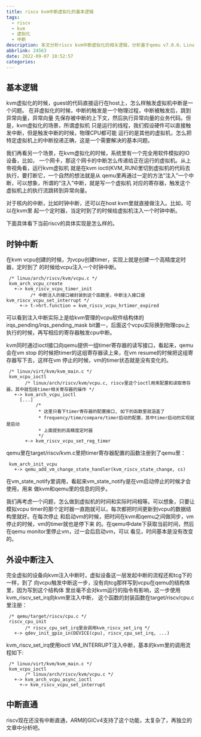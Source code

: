 ```yaml
---
title: riscv kvm中断虚拟化的基本逻辑
tags:
  - riscv
  - kvm
  - 虚拟化
  - 中断
description: 本文分析riscv kvm中断虚拟化的相关逻辑，分析基于qemu v7.0.0，Linux内核基于v5.19。 中断直通没有分析。
abbrlink: 24563
date: 2022-09-07 18:52:57
categories:
---
```


基本逻辑
---------

 kvm虚拟化的时候，guest的代码直接运行在host上，怎么样触发虚拟机中断是一个问题。
 在非虚拟化的时候，中断的触发是一个物理过程，中断被触发后，跳到异常向量，异常向量
 先保存被中断的上下文，然后执行异常向量的业务代码。但是，kvm虚拟化的场景，所谓虚拟机
 只是运行的线程，我们假设硬件可以直接触发中断，但是触发中断的时候，物理CPU都可能
 运行的是其他的虚拟机，怎么把特定虚拟机上的中断投递正确，这是一个需要解决的基本问题。

 我们再看另一个场景，在kvm虚拟化的时候，系统里有一个完全用软件模拟的IO设备，比如，
 一个网卡，那这个网卡的中断怎么传递给正在运行的虚拟机。从上帝视角看，运行kvm虚拟机
 就是在kvm ioctl(KVM_RUN)里切到虚拟机的代码去执行，要打断它，一个自然的想法就是从
 qemu里再通过一定的方法“注入”一个中断，可以想象，所谓的“注入”中断，就是写一个虚拟机
 对应的寄存器，触发这个虚拟机上的执行流跳转到异常向量。

 对于核内的中断，比如时钟中断，还可以在host kvm里就直接做注入。比如，可以在kvm里
 起一个定时器，当定时到了的时候给虚拟机注入一个时钟中断。

 下面具体看下当前riscv的具体实现是怎么样的。

时钟中断
---------

 在kvm vcpu创建的时候，为vcpu创建timer，实现上就是创建一个高精度定时器，定时到了
 的时候给vcpu注入一个时钟中断。
```
 /* linux/arch/riscv/kvm/vcpu.c */
 kvm_arch_vcpu_create
   +-> kvm_riscv_vcpu_timer_init
         /* 中断注入的接口被封装到这个函数里，中断注入接口是kvm_riscv_vcpu_set_interrupt */
     +-> t->hrt.function = kvm_riscv_vcpu_hrtimer_expired
```
 可以看到注入中断实际上是给kvm管理的vcpu软件结构体的irqs_pending/irqs_pending_mask
 bit置一，后面这个vcpu实际换到物理cpu上执行的时候，再写相应的寄存器触发cpu中断。

 kvm同时通过ioctl接口向qemu提供一组timer寄存器的读写接口，看起来，qemu会在vm stop
 的时候把timer的这组寄存器读上来，在vm resume的时候把这组寄存器写下去，这样在vm
 停止的时候，vm的timer状态就是没有变化的。
```
 /* linux/virt/kvm/kvm_main.c */
 kvm_vcpu_ioctl
       /* linux/arch/riscv/kvm/vcpu.c, riscv里这个ioctl用来配置和读取寄存器，其中就包括timer相关寄存器的操作 */
   +-> kvm_arch_vcpu_ioctl
     [...]
           /*
            * 这里只看下timer寄存器的配置接口, 如下的函数里就涵盖了
            * frequency/time/compare/timer启动的配置，其中timer启动的实现就是启动
            * 上面提到的高精度定时器
            */
       +-> kvm_riscv_vcpu_set_reg_timer
```
 
 qemu里在target/riscv/kvm.c里把timer寄存器配置的函数注册到了qemu里：
```
 kvm_arch_init_vcpu
   +-> qemu_add_vm_change_state_handler(kvm_riscv_state_change, cs)
```
 在vm_state_notify里调用，看起来vm_state_notify是在vm启动停止的时候才会使用，用来
 做kvm和qemu里的信息的同步。

 我们再考虑一个问题，怎么做到虚拟机的时间和实际时间相等。可以想象，只要让模拟vcpu
 timer的那个定时器一直跑就可以，每次都把时间更新到vcpu的数据结构里就好。在每次停止
 和启动vm的时候，把时间在kvm和qemu之间做同步，vm停止的时候，vm的timer就也是停下来
 的。在qemu中date下获取当前时间，然后在qemu monitor里停止vm，过一会后启动vm，可以
 看见，时间基本是没有改变的。

外设中断注入
-------------

 完全虚拟的设备向kvm注入中断时，虚拟设备这一层发起中断的流程还和tcg下的一样，到了
 向vcpu触发中断这一步，没有向tcg那样写到vcpu在qemu的结构体里，因为写到这个结构体
 里丝毫不会对kvm运行的指令有影响，这一步使用kvm_riscv_set_irq向kvm里注入中断，
 这个函数的封装函数在target/riscv/cpu.c里注册：
```
 /* qemu/target/riscv/cpu.c */
 riscv_cpu_init
       /* riscv_cpu_set_irq里会调用kvm_riscv_set_irq */
   +-> qdev_init_gpio_in(DEVICE(cpu), riscv_cpu_set_irq, ...)
```

 kvm_riscv_set_irq使用ioctl VM_INTERRUPT注入中断，基本的kvm里的调用流程如下:
```
 /* linux/virt/kvm/kvm_main.c */
 kvm_vcpu_ioctl
       /* linux/arch/riscv/kvm/vcpu.c */
   +-> kvm_arch_vcpu_async_ioctl
     +-> kvm_riscv_vcpu_set_interrupt
```

中断直通
---------

 riscv现在还没有中断直通，ARM的GICv4支持了这个功能，太复杂了，再独立的文章中分析吧。
